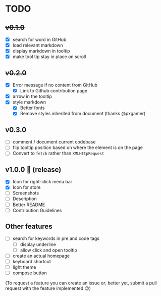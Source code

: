 # TODO

## ~~v0.1.0~~
- [x] search for word in GitHub
- [x] load relevant markdown
- [x] display markdown in tooltip
- [x] make tool tip stay in place on scroll

## ~~v0.2.0~~

- [x] Error message if no content from GitHub
  - [x] Link to Github contribution page
- [x] arrow in the tooltip
- [x] style markdown
  - [x] Better fonts
  - [x] Remove styles inherited from document (thanks @pxgamer)

## v0.3.0

- [ ] comment / document current codebase
- [ ] flip tooltip position based on where the element is on the page
- [ ] Convert to `fetch` rather than `XMLHttpRequest`

## v1.0.0 :raised_hands: (release)
- [x] Icon for right-click menu bar
- [x] Icon for store
- [ ] Screenshots
- [ ] Description
- [ ] Better README
- [ ] Contribution Guidelines

## Other features
- [ ] search for keywords in pre and code tags
    - [ ] display underline
    - [ ] allow click and open tooltip
- [ ] create an actual homepage
- [ ] keyboard shortcut
- [ ] light theme
- [ ] compose button

(To request a feature you can create an issue *or*, better yet, submit a pull request with the feature implemented :wink:)
